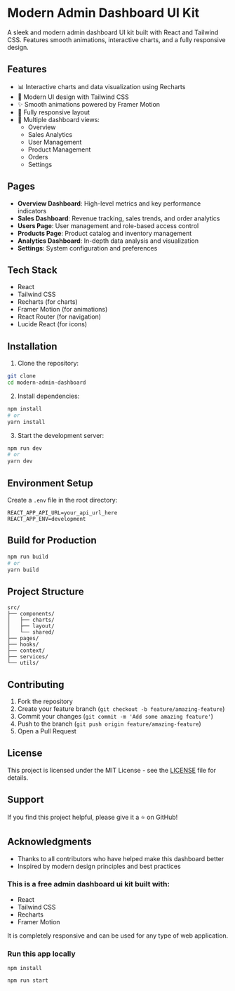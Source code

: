 # Modern Admin Dashboard UI Kit

A sleek and modern admin dashboard UI kit built with React and Tailwind CSS. Features smooth animations, interactive charts, and a fully responsive design.


## Features

- 📊 Interactive charts and data visualization using Recharts
- 🎨 Modern UI design with Tailwind CSS
- ✨ Smooth animations powered by Framer Motion
- 📱 Fully responsive layout
- 🎯 Multiple dashboard views:
  - Overview
  - Sales Analytics
  - User Management
  - Product Management
  - Orders
  - Settings

## Pages

- **Overview Dashboard**: High-level metrics and key performance indicators
- **Sales Dashboard**: Revenue tracking, sales trends, and order analytics
- **Users Page**: User management and role-based access control
- **Products Page**: Product catalog and inventory management
- **Analytics Dashboard**: In-depth data analysis and visualization
- **Settings**: System configuration and preferences

## Tech Stack

- React
- Tailwind CSS
- Recharts (for charts)
- Framer Motion (for animations)
- React Router (for navigation)
- Lucide React (for icons)

## Installation

1. Clone the repository:
```bash
git clone 
cd modern-admin-dashboard
```

2. Install dependencies:
```bash
npm install
# or
yarn install
```

3. Start the development server:
```bash
npm run dev
# or
yarn dev
```

## Environment Setup

Create a `.env` file in the root directory:

```env
REACT_APP_API_URL=your_api_url_here
REACT_APP_ENV=development
```

## Build for Production

```bash
npm run build
# or
yarn build
```

## Project Structure

```
src/
├── components/
│   ├── charts/
│   ├── layout/
│   └── shared/
├── pages/
├── hooks/
├── context/
├── services/
└── utils/
```

## Contributing

1. Fork the repository
2. Create your feature branch (`git checkout -b feature/amazing-feature`)
3. Commit your changes (`git commit -m 'Add some amazing feature'`)
4. Push to the branch (`git push origin feature/amazing-feature`)
5. Open a Pull Request

## License

This project is licensed under the MIT License - see the [LICENSE](LICENSE) file for details.

## Support

If you find this project helpful, please give it a ⭐️ on GitHub!

## Acknowledgments

- Thanks to all contributors who have helped make this dashboard better
- Inspired by modern design principles and best practices

### This is a free admin dashboard ui kit built with:

-   React
-   Tailwind CSS
-   Recharts
-   Framer Motion

It is completely responsive and can be used for any type of web application.

### Run this app locally

```shell
npm install
```

```shell
npm run start
```
